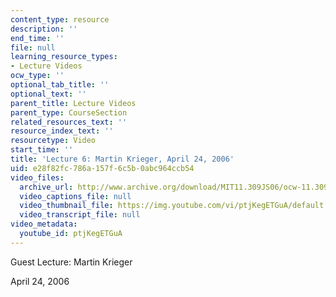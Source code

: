 ```yaml
---
content_type: resource
description: ''
end_time: ''
file: null
learning_resource_types:
- Lecture Videos
ocw_type: ''
optional_tab_title: ''
optional_text: ''
parent_title: Lecture Videos
parent_type: CourseSection
related_resources_text: ''
resource_index_text: ''
resourcetype: Video
start_time: ''
title: 'Lecture 6: Martin Krieger, April 24, 2006'
uid: e28f82fc-786a-157f-6c5b-0abc964ccb54
video_files:
  archive_url: http://www.archive.org/download/MIT11.309JS06/ocw-11.309j-24apr2006-220k.mp4
  video_captions_file: null
  video_thumbnail_file: https://img.youtube.com/vi/ptjKegETGuA/default.jpg
  video_transcript_file: null
video_metadata:
  youtube_id: ptjKegETGuA
---
```


Guest Lecture: Martin Krieger

April 24, 2006



